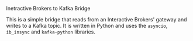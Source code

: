 Inetractive Brokers to Kafka Bridge

This is a simple bridge that reads from an Interactive Brokers' gateway and writes to a Kafka topic. It is written in Python and uses the `asyncio`, `ib_insync` and `kafka-python` libraries.